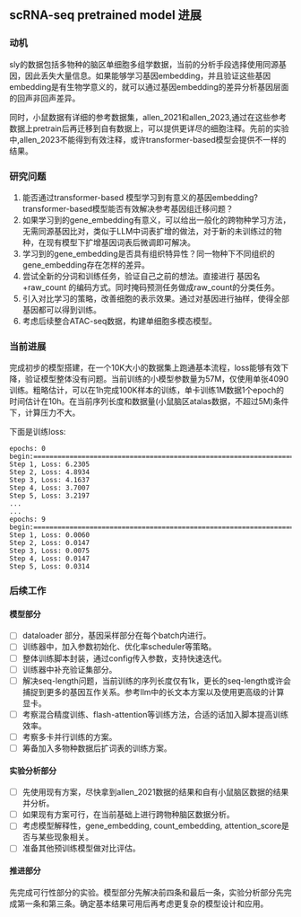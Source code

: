 ## scRNA-seq pretrained model 进展

### 动机

sly的数据包括多物种的脑区单细胞多组学数据，当前的分析手段选择使用同源基因，因此丢失大量信息。如果能够学习基因embedding，并且验证这些基因embedding是有生物学意义的，就可以通过基因embedding的差异分析基因层面的回声非回声差异。

同时，小鼠数据有详细的参考数据集，allen_2021和allen_2023,通过在这些参考数据上pretrain后再迁移到自有数据上，可以提供更详尽的细胞注释。先前的实验中,allen_2023不能得到有效注释，或许transformer-based模型会提供不一样的结果。

### 研究问题

1. 能否通过transformer-based 模型学习到有意义的基因embedding? transformer-based模型能否有效解决参考基因组迁移问题？
2. 如果学习到的gene_embedding有意义，可以给出一般化的跨物种学习方法，无需同源基因比对，类似于LLM中词表扩增的做法，对于新的未训练过的物种，在现有模型下扩增基因词表后微调即可解决。
3. 学习到的gene_embedding是否具有组织特异性？同一物种下不同组织的gene_embedding存在怎样的差异。
4. 尝试全新的分词和训练任务，验证自己之前的想法。直接进行 基因名+raw_count 的编码方式。同时掩码预测任务做成raw_count的分类任务。
5. 引入对比学习的策略，改善细胞的表示效果。通过对基因进行抽样，使得全部基因都可以得到训练。
6. 考虑后续整合ATAC-seq数据，构建单细胞多模态模型。

### 当前进展 

完成初步的模型搭建，在一个10K大小的数据集上跑通基本流程，loss能够有效下降，验证模型整体没有问题。当前训练的小模型参数量为57M，仅使用单张4090训练。粗略估计，可以在1h完成100K样本的训练，单卡训练1M数据1个epoch的时间估计在10h。在当前序列长度和数据量(小鼠脑区atalas数据，不超过5M)条件下，计算压力不大。

下面是训练loss:

```
epochs: 0 begin:================================================================================
Step 1, Loss: 6.2305
Step 2, Loss: 4.8934
Step 3, Loss: 4.1637
Step 4, Loss: 3.7007
Step 5, Loss: 3.2197
...
...
epochs: 9 begin:================================================================================
Step 1, Loss: 0.0060
Step 2, Loss: 0.0147
Step 3, Loss: 0.0075
Step 4, Loss: 0.0147
Step 5, Loss: 0.0314
```

### 后续工作 

#### 模型部分

- [ ] dataloader 部分，基因采样部分在每个batch内进行。
- [ ] 训练器中，加入参数初始化、优化率scheduler等策略。
- [ ] 整体训练脚本封装，通过config传入参数，支持快速迭代。
- [ ] 训练器中补充验证集部分。
- [ ] 解决seq-length问题，当前训练的序列长度仅有1k，更长的seq-length或许会捕捉到更多的基因互作关系。参考llm中的长文本方案以及使用更高级的计算显卡。
- [ ] 考察混合精度训练、flash-attention等训练方法，合适的话加入脚本提高训练效率。
- [ ] 考察多卡并行训练的方案。
- [ ] 筹备加入多物种数据后扩词表的训练方案。 

#### 实验分析部分

- [ ] 先使用现有方案，尽快拿到allen_2021数据的结果和自有小鼠脑区数据的结果并分析。
- [ ] 如果现有方案可行，在当前基础上进行跨物种脑区数据分析。
- [ ] 考虑模型解释性，gene_embedding, count_embedding, attention_score是否与某些现象相关。
- [ ] 准备其他预训练模型做对比评估。

#### 推进部分

先完成可行性部分的实验。模型部分先解决前四条和最后一条，实验分析部分先完成第一条和第三条。确定基本结果可用后再考虑更复杂的模型设计和应用。